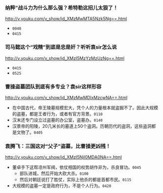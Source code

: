 ### 纳粹”战斗力为什么那么强？希特勒这招儿太狠了！
http://v.youku.com/v_show/id_XMzMwMTA5Nzk5Ng==.html
* `0040`
* `0415`

### 司马懿这个“戏精”到底是忠是奸？听听袁sir怎么说
http://v.youku.com/v_show/id_XMzI5MzYzMzUzNg==.html
* `0415`
* `0525`

### 曹操盗墓团队到底有多专业？袁sir这样形容
http://v.youku.com/v_show/id_XMzMwMDIxMzcwNA==.html
* 在中国古代，帝王陵墓规模宏大，凭个人的力量根本就盗掘不了。因此大规模的盗墓，都是王者行为，或者有官方背景。`0110`
* 汉末还专门设立过盗墓的办公室，盗墓办。`0140`
* 汉景帝的阳陵，20几米长的墓道上50个盗洞。历朝历代的盗洞，这些盗洞都是文物了。`0405`

### 袁腾飞：三国这对“父子”盗墓，比曹操更凶残！
http://v.youku.com/v_show/id_XMzI5NjI0MDA0NA==.html
* 董卓手下这帮凉州军阀，依仗相国的权势胡作非为，杀良冒功。`0045`
  * 部队进城，然后开始大砍大杀。`0100`
  * 然后对朝廷说打了胜仗，实际上他杀的都是首都市民。`0115`
* 大规模的盗墓一定是政府行为，不是个人行为。`0420`
